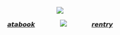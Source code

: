 <div id="header" align="center">

![](https://64.media.tumblr.com/96ebbbe475da28f03deb703d926bd51d/0fea14aedbdd5d7e-ef/s1280x1920/782c3e18f54360551063e78ce1bebb885918ca62.pnj)

[𝙖𝙩𝙖𝙗𝙤𝙤𝙠](https://spiritbox.atabook.org/)   　   　   　  ![](https://64.media.tumblr.com/06592d6d886110bca0ece57e52df9300/0f1dd797b5574c42-fc/s75x75_c1/b63d5e0c5531bbafd92a715baaacb9532d5b2372.gifv)   　   　   　  [𝙧𝙚𝙣𝙩𝙧𝙮](https://rentry.co/corpseholic)   　   　   　  


